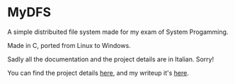 # MyDFS
A simple distribuited file system made for my exam of System Progamming.

Made in C, ported from Linux to Windows.

Sadly all the documentation and the project details are in Italian. Sorry!

You can find the project details [here](https://htmlpreview.github.io/?https://github.com/FedericoPonzi/MyDFS/blob/master/Traccia.md), and my writeup it's [here](https://raw.github.com/FedericoPonzi/MyDFS/blob/master/Relazioneprogrammazionedisistema.pdf).
